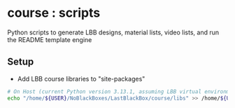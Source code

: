 # course : scripts
Python scripts to generate LBB designs, material lists, video lists, and run the README template engine

## Setup
- Add LBB course libraries to "site-packages"
```bash
# On Host (current Python version 3.13.1, assuming LBB virtual environment)
echo "/home/${USER}/NoBlackBoxes/LastBlackBox/course/libs" >> /home/${USER}/NoBlackBoxes/LastBlackBox/_tmp/LBB/lib/python3.13/site-packages/LBB.pth
```